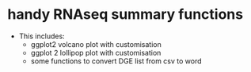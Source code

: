 # handy RNAseq summary functions
- This includes:
  - ggplot2 volcano plot with customisation
  - ggplot 2 lollipop plot with customisation
  - some functions to convert DGE list from csv to word
